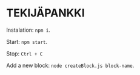 # TEKIJÄPANKKI

Instalation: `npm i`.

Start: `npm start`.

Stop: `Ctrl + C`

Add a new block: `node createBlock.js block-name`.
